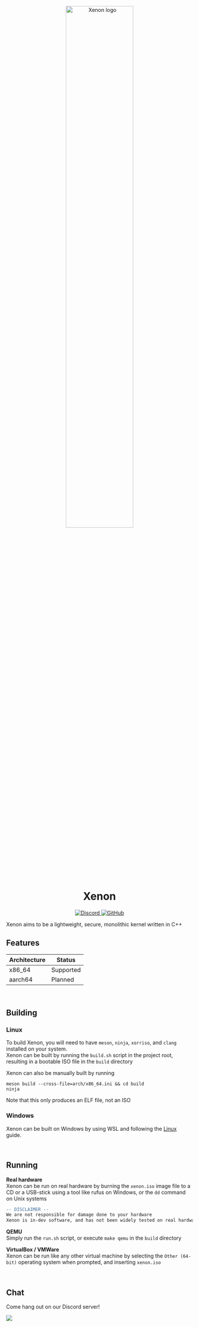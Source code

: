 [cohae]: <> (Change fat xenon banner to square/transparent logo?)

<p align="center">
	<img alt="Xenon logo" height="60%" width="60%" src="https://repository-images.githubusercontent.com/244417195/c2270680-69c6-11ea-85b3-e425e4d1df24">
</p>
<h1 align="center">Xenon</h1>

<p align="center">
	<a href="https://discord.gg/t4C349U">
		<img alt="Discord" src="https://discordapp.com/api/guilds/678966940743761990/widget.png?style=shield">
	</a>
	<a href="https://www.gnu.org/licenses/gpl-3.0.en.html">
		<img alt="GitHub" src="https://img.shields.io/github/license/elementalOS/xenon?style=flat">
	</a>
</p>

Xenon aims to be a lightweight, secure, monolithic kernel written in C++

## Features
| Architecture |  Status   |
|--------------|-----------|
| x86_64       | Supported |
| aarch64      | Planned   |

<br>

## Building
### Linux
To build Xenon, you will need to have `meson`, `ninja`, `xorriso`, and `clang` installed on your system.<br>
Xenon can be built by running the `build.sh` script in the project root, resulting in a bootable ISO file in the `build` directory 

Xenon can also be manually built by running
```
meson build --cross-file=arch/x86_64.ini && cd build
ninja
```
Note that this only produces an ELF file, not an ISO

### Windows
Xenon can be built on Windows by using WSL and following the [Linux](#Linux) guide.

<br>

## Running
**Real hardware**<br>
Xenon can be run on real hardware by burning the `xenon.iso` image file to a CD or a USB-stick using a tool like rufus on Windows, or the `dd` command on Unix systems

```diff
-- DISCLAIMER --
We are not responsible for damage done to your hardware
Xenon is in-dev software, and has not been widely tested on real hardware yet
```

[cohae]: <> (Add raspberry pi guide using UBoot)

**QEMU**<br>
Simply run the `run.sh` script, or execute `make qemu` in the `build` directory

**VirtualBox / VMWare**<br>
Xenon can be run like any other virtual machine by selecting the `Other (64-bit)` operating system when prompted, and inserting `xenon.iso`

<br>

## Chat
Come hang out on our Discord server!

[![](https://discordapp.com/api/guilds/678966940743761990/widget.png?style=banner2)](https://discord.gg/t4C349U)

